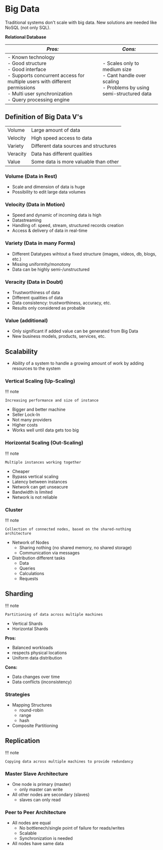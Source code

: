 # Big Data

Traditional systems don't scale with big data. New solutions are needed like NoSQL (not only SQL).

**Relational Database**

| _Pros:_                                                                                                                                                                                                              | _Cons:_                                                                                                      |
| -------------------------------------------------------------------------------------------------------------------------------------------------------------------------------------------------------------------- | ------------------------------------------------------------------------------------------------------------ |
| - Known technology </br> - Good structure </br> - Good interface </br> - Supports concurrent access for multiple users with different permissions </br> - Multi user synchronization </br> - Query processing engine | - Scales only to medium size </br> - Cant handle over scaling </br> - Problems by using semi-structured data |

## Definition of Big Data V's

|          |                                       |
| -------- | ------------------------------------- |
| Volume   | Large amount of data                  |
| Velocity | High speed access to data             |
| Variety  | Different data sources and structures |
| Veracity | Data has different qualities          |
| Value    | Some data is more valuable than other |

### Volume (Data in Rest)

-   Scale and dimension of data is huge
-   Possibility to edit large data volumes

### Velocity (Data in Motion)

-   Speed and dynamic of incoming data is high
-   Datastreaming
-   Handling of: speed, stream, structured records creation
-   Access & delivery of data in real-time

### Variety (Data in many Forms)

-   Different Datatypes wihtout a fixed structure (images, videos, db, blogs, etc.)
-   Missing uniformity/monotony
-   Data can be highly semi-/unstructured

### Veracity (Data in Doubt)

-   Trustworthiness of data
-   Different qualities of data
-   Data consistency: trustworthiness, accuracy, etc.
-   Results only considered as probable

### Value (additional)

-   Only significant if added value can be generated from Big Data
-   New business models, products, services, etc.

## Scalability

-   Ability of a system to handle a growing amount of work by adding resources to the system

### Vertical Scaling (Up-Scaling)

!!! note

    Increasing performance and size of instance

-   Bigger and better machine
-   Seller Lock-In
-   Not many providers
-   Higher costs
-   Works well until data gets too big

### Horizontal Scaling (Out-Scaling)

!!! note

    Multiple instances working together

-   Cheaper
-   Bypass vertical scaling
-   Latency between instances
-   Network can get unseacure
-   Bandwidth is limited
-   Network is not reliable

### Cluster

!!! note

    Collection of connected nodes, based on the shared-nothing architecture

-   Network of Nodes
    -   Sharing nothing (no shared memory, no shared storage)
    -   Communication via messages
-   Distribution different tasks
    -   Data
    -   Queries
    -   Calculations
    -   Requests

## Sharding

!!! note

    Partitioning of data across multiple machines

-   Vertical Shards
-   Horizontal Shards

**Pros:**

-   Balanced workloads
-   respects physical locations
-   Uniform data distribution

**Cons:**

-   Data changes over time
-   Data conflicts (inconsistency)

### Strategies

-   Mapping Structures
    -   round-robin
    -   range
    -   hash
-   Composite Partitioning

## Replication

!!! note

    Copying data across multiple machines to provide redundancy

### Master Slave Architecture

-   One node is primary (master)
    -   only master can write
-   All other nodes are secondary (slaves)
    -   slaves can only read

### Peer to Peer Architecture

-   All nodes are equal
    -   No bottlenech/single point of failure for reads/writes
    -   Scalable
    -   Synchronization is needed
-   All nodes have same data
